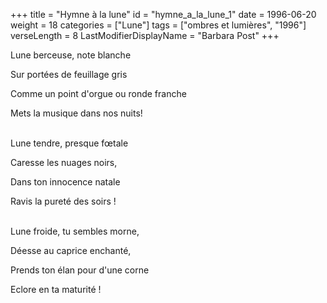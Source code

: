 +++
title = "Hymne à la lune"
id = "hymne_a_la_lune_1"
date = 1996-06-20
weight = 18
categories = ["Lune"]
tags = ["ombres et lumières", "1996"]
verseLength = 8
LastModifierDisplayName = "Barbara Post"
+++

Lune berceuse, note blanche

Sur portées de feuillage gris

Comme un point d'orgue ou ronde franche

Mets la musique dans nos nuits!

 \
Lune tendre, presque fœtale

Caresse les nuages noirs,

Dans ton innocence natale

Ravis la pureté des soirs !

 \
Lune froide, tu sembles morne,

Déesse au caprice enchanté,

Prends ton élan pour d'une corne

Eclore en ta maturité !
